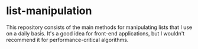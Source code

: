 # list-manipulation
This repository consists of the main methods for manipulating lists that I use on a daily basis. It's a good idea for front-end applications, but I wouldn't recommend it for performance-critical algorithms.
